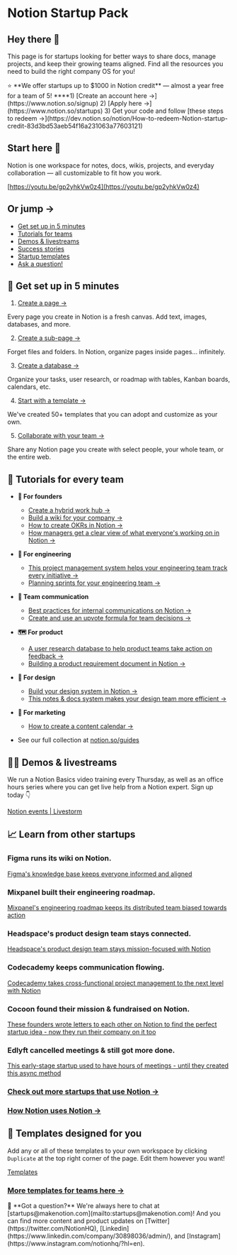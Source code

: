 # Notion Startup Pack

## Hey there 👋

This page is for startups looking for better ways to share docs, manage projects, and keep their growing teams aligned. Find all the resources you need to build the right company OS for you!

<aside>
⭐ **We offer startups up to $1000 in Notion credit** — almost a year free for a team of 5!
****1) [Create an account here →](https://www.notion.so/signup) 
2) [Apply here →](https://www.notion.so/startups)
3) Get your code and follow [these steps to redeem →](https://dev.notion.so/notion/How-to-redeem-Notion-startup-credit-83d3bd53aeb54f16a231063a77603121)

</aside>

## Start here 🙌

Notion is one workspace for notes, docs, wikis, projects, and everyday collaboration — all customizable to fit how you work.

[https://youtu.be/gp2yhkVw0z4](https://youtu.be/gp2yhkVw0z4)

## Or jump →

- [Get set up in 5 minutes](Notion%20Startup%20Pack%20d05a00915ffe4cb1954991c82a303af8.md)
- [Tutorials for teams](Notion%20Startup%20Pack%20d05a00915ffe4cb1954991c82a303af8.md)
- [Demos & livestreams](Notion%20Startup%20Pack%20d05a00915ffe4cb1954991c82a303af8.md)
- [Success stories](Notion%20Startup%20Pack%20d05a00915ffe4cb1954991c82a303af8.md)
- [Startup templates](Notion%20Startup%20Pack%20d05a00915ffe4cb1954991c82a303af8.md)
- [Ask a question!](Notion%20Startup%20Pack%20d05a00915ffe4cb1954991c82a303af8.md)

## 🛫 Get set up in 5 minutes

1) [Create a page →](https://www.notion.so/help/create-your-first-page)

Every page you create in Notion is a fresh canvas. Add text, images, databases, and more.

2) [Create a sub-page →](https://www.notion.so/help/create-a-subpage)

Forget files and folders. In Notion, organize pages inside pages... infinitely.

3) [Create a database →](https://www.notion.so/help/create-a-database)

Organize your tasks, user research, or roadmap with tables, Kanban boards, calendars, etc.

4) [Start with a template →](https://www.notion.so/help/start-with-a-template)

We've created 50+ templates that you can adopt and customize as your own.

5) [Collaborate with your team →](https://www.notion.so/help/share-your-work)

Share any Notion page you create with select people, your whole team, or the entire web.

## 📖 Tutorials for every team

- **🚢 For founders**
    - [Create a hybrid work hub →](https://www.notion.so/guides/create-hybrid-work-hub)
    - [Build a wiki for your company →](https://www.notion.so/guides/how-to-build-a-wiki-for-your-company)
    - [How to create OKRs in Notion →](https://www.notion.so/guides/how-to-create-okrs)
    - [How managers get a clear view of what everyone's working on in Notion →](https://www.notion.so/guides/managers-view-what-everyones-working-on)
- **🧰 For engineering**
    - [This project management system helps your engineering team track every initiative →](https://www.notion.so/guides/this-project-management-system-helps-your-engineering-team-track-every-initiative)
    - [Planning sprints for your engineering team →](https://youtu.be/2hqD-BIS4Oo)
- **💬 Team communication**
    - [Best practices for internal communications on Notion →](https://www.notion.so/guides/best-practices-internal-communications-on-notion)
    - [Create and use an upvote formula for team decisions →](https://www.notion.so/guides/create-and-use-an-upvote-formula-for-team-decisions)

- **🗺️ For product**
    - [A user research database to help product teams take action on feedback →](https://www.notion.so/guides/user-research-database-product-teams)
    - [Building a product requirement document in Notion →](https://www.notion.so/guides/building-a-product-requirement-document-in-notion)
- **🎨 For design**
    - [Build your design system in Notion →](https://www.notion.so/guides/how-to-build-a-wiki-for-your-design-team)
    - [This notes & docs system makes your design team more efficient →](https://www.notion.so/guides/this-notes-and-docs-system-makes-your-design-team-more-efficient)
- **📢 For marketing**
    - [How to create a content calendar →](https://www.notion.so/guides/this-content-calendar-drives-high-performance-marketing-teamwork)
- See our full collection at [notion.so/guides](http://notion.so/guides)

## 👩‍🏫 Demos & livestreams

We run a Notion Basics video training every Thursday, as well as an office hours series where you can get live help from a Notion expert. Sign up today 👇

[Notion events | Livestorm](https://app.livestorm.co/notionhq)

## 📈 Learn from other startups

### Figma runs its wiki on Notion.

[Figma's knowledge base keeps everyone informed and aligned](https://www.notion.so/customers/figma)

### Mixpanel built their engineering roadmap.

[Mixpanel's engineering roadmap keeps its distributed team biased towards action](https://www.notion.so/customers/mixpanel)

### Headspace's product design team stays connected.

[Headspace's product design team stays mission-focused with Notion](https://www.notion.so/customers/headspace)

### Codecademy keeps communication flowing.

[Codecademy takes cross-functional project management to the next level with Notion](https://www.notion.so/customers/codecademy)

### Cocoon found their mission & fundraised on Notion.

[These founders wrote letters to each other on Notion to find the perfect startup idea - now they run their company on it too](https://www.notion.so/blog/cocoon-runs-on-notion)

### Edlyft cancelled meetings & still got more done.

[This early-stage startup used to have hours of meetings - until they created this async method](https://www.notion.so/blog/edlyft-replaced-meetings-with-notion)

### [Check out more startups that use Notion →](https://www.notion.so/customers)

### [How Notion uses Notion →](https://www.notion.so/blog/how-notion-uses-notion)

## 🧱 Templates designed for you

Add any or all of these templates to your own workspace by clicking `Duplicate` at the top right corner of the page. Edit them however you want!

[Templates](Notion%20Startup%20Pack%20d05a00915ffe4cb1954991c82a303af8/Templates%200ef1ede8b8b94e70bd86562e5ce055f8.csv)

### [**More templates for teams here →**](https://www.notion.so/Notion-Template-Gallery-181e961aeb5c4ee6915307c0dfd5156d)

<aside>
🤘 **Got a question?** We're always here to chat at [startups@makenotion.com](mailto:startups@makenotion.com)! And you can find more content and product updates on [Twitter](https://twitter.com/NotionHQ), [Linkedin](https://www.linkedin.com/company/30898036/admin/), and [Instagram](https://www.instagram.com/notionhq/?hl=en).

</aside>